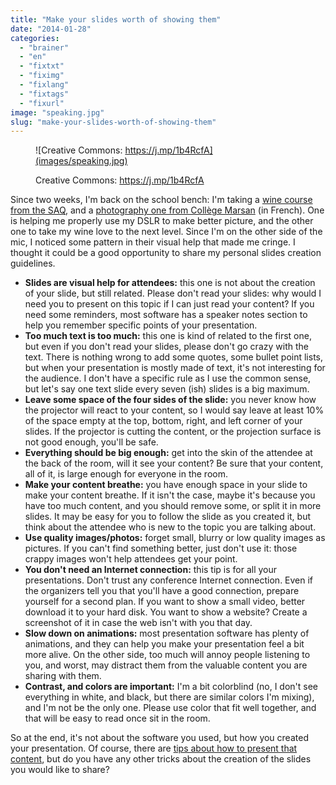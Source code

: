 ```yaml
---
title: "Make your slides worth of showing them"
date: "2014-01-28"
categories: 
  - "brainer"
  - "en"
  - "fixtxt"
  - "fiximg"
  - "fixlang"
  - "fixtags"
  - "fixurl"
image: "speaking.jpg"
slug: "make-your-slides-worth-of-showing-them"
---
```


<figure>

![Creative Commons: https://j.mp/1b4RcfA](images/speaking.jpg)

<figcaption>

Creative Commons: https://j.mp/1b4RcfA

</figcaption>

</figure>

Since two weeks, I'm back on the school bench: I'm taking a [wine course from the SAQ](https://www.saq.com/content/SAQ/en/conseils-et-accords/alcool/abc-du-vin-et-alcool/cours-sur-les-vins.html "Wine courses at the SAQ"), and a [photography one from Collège Marsan](https://www.collegemarsan.qc.ca/category/ateliers-photovideos/ "Photography courses at Collège Marsan") (in French). One is helping me properly use my DSLR to make better picture, and the other one to take my wine love to the next level. Since I'm on the other side of the mic, I noticed some pattern in their visual help that made me cringe. I thought it could be a good opportunity to share my personal slides creation guidelines.

- **Slides are visual help for attendees:** this one is not about the creation of your slide, but still related. Please don't read your slides: why would I need you to present on this topic if I can just read your content? If you need some reminders, most software has a speaker notes section to help you remember specific points of your presentation.
- **Too much text is too much:** this one is kind of related to the first one, but even if you don't read your slides, please don't go crazy with the text. There is nothing wrong to add some quotes, some bullet point lists, but when your presentation is mostly made of text, it's not interesting for the audience. I don't have a specific rule as I use the common sense, but let's say one text slide every seven (ish) slides is a big maximum.
- **Leave some space of the four sides of the slide:** you never know how the projector will react to your content, so I would say leave at least 10% of the space empty at the top, bottom, right, and left corner of your slides. If the projector is cutting the content, or the projection surface is not good enough, you'll be safe.
- **Everything should be big enough:** get into the skin of the attendee at the back of the room, will it see your content? Be sure that your content, all of it, is large enough for everyone in the room.
- **Make your content breathe:** you have enough space in your slide to make your content breathe. If it isn't the case, maybe it's because you have too much content, and you should remove some, or split it in more slides. It may be easy for you to follow the slide as you created it, but think about the attendee who is new to the topic you are talking about.
- **Use quality images/photos:** forget small, blurry or low quality images as pictures. If you can't find something better, just don't use it: those crappy images won't help attendees get your point.
- **You don't need an Internet connection:** this tip is for all your presentations. Don't trust any conference Internet connection. Even if the organizers tell you that you'll have a good connection, prepare yourself for a second plan. If you want to show a small video, better download it to your hard disk. You want to show a website? Create a screenshot of it in case the web isn't with you that day.
- **Slow down on animations:** most presentation software has plenty of animations, and they can help you make your presentation feel a bit more alive. On the other side, too much will annoy people listening to you, and worst, may distract them from the valuable content you are sharing with them.
- **Contrast, and colors are important:** I'm a bit colorblind (no, I don't see everything in white, and black, but there are similar colors I'm mixing), and I'm not be the only one. Please use color that fit well together, and that will be easy to read once sit in the room.

So at the end, it's not about the software you used, but how you created your presentation. Of course, there are [tips about how to present that content](http://fred.dev/a-few-other-tricks-about-public-speaking-and-stage-technology/ "A few other tricks about public speaking and stage technology"), but do you have any other tricks about the creation of the slides you would like to share?
